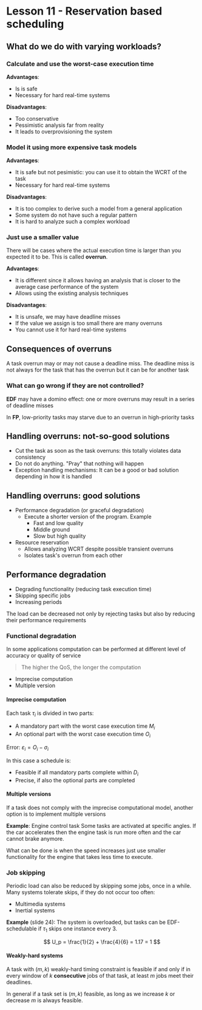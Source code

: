 # Lesson 11 - Reservation based scheduling

## What do we do with varying workloads?

### Calculate and use the worst-case execution time

**Advantages**:
- Is is safe
- Necessary for hard real-time systems

**Disadvantages**:
- Too conservative
- Pessimistic analysis far from reality
- It leads to overprovisioning the system

### Model it using more expensive task models

**Advantages**:
- It is safe but not pesimistic: you can use it to obtain the WCRT of the task
- Necessary for hard real-time systems

**Disadvantages**:
- It is too complex to derive such a model from a general application
- Some system do not have such a regular pattern
- It is hard to analyze such a complex workload

### Just use a smaller value

There will be cases where the actual execution time is larger than you expected it to be. This is called **overrun**. 

**Advantages**:
- It is different since it allows having an analysis that is closer to the average case performance of the system
- Allows using the existing analysis techniques

**Disadvantages**:
- It is unsafe, we may have deadline misses
- If the value we assign is too small there are many overruns
- You cannot use it for hard real-time systems

## Consequences of overruns

A task overrun may or may not cause a deadline miss. The deadline miss is not always for the task that has the overrun but it can be for another task

### What can go wrong if they are not controlled?

**EDF** may have a domino effect: one or more overruns may result in a series of deadline misses

In **FP**, low-priority tasks may starve due to an overrun in high-priority tasks

## Handling overruns: not-so-good solutions

- Cut the task as soon as the task overruns: this totally violates data consistency
- Do not do anything. "Pray" that nothing will happen
- Exception handling mechanisms: It can be a good or bad solution depending in how it is handled

## Handling overruns: good solutions

- Performance degradation (or graceful degradation)
  - Execute a shorter version of the program. Example
    - Fast and low quality
    - Middle ground
    - Slow but high quality
- Resource reservation
  - Allows analyzing WCRT despite possible transient overruns
  - Isolates task's overrun from each other

## Performance degradation
- Degrading functionality (reducing task execution time)
- Skipping specific jobs
- Increasing periods

The load can be decreased not only by rejecting tasks but also by reducing their performance requirements

### Functional degradation
In some applications computation can be performed at different level of accuracy or quality of service

> The higher the QoS, the longer the computation

- Imprecise computation
- Multiple version

#### Imprecise computation
Each task $\tau_i$ is divided in two parts:
- A mandatory part with the worst case execution time $M_i$
- An optional part with the worst case execution time $O_i$
  
Error: $\varepsilon_i = O_i - \sigma_i$

In this case a schedule is:
- Feasible if all mandatory parts complete within $D_i$
- Precise, if also the optional parts are completed

#### Multiple versions
If a task does not comply with the imprecise computational model, another option is to implement multiple versions

**Example**: Engine control task
Some tasks are activated at specific angles. If the car accelerates then the engine task is run more often and the car cannot brake anymore.

What can be done is when the speed increases just use smaller functionality for the engine that takes less time to execute.


### Job skipping

Periodic load can also be reduced by skipping some jobs, once in a while. Many systems tolerate skips, if they do not occur too often:
- Multimedia systems
- Inertial systems

**Example** (slide 24): The system is overloaded, but tasks can be EDF-schedulable if $\tau_1$ skips one instance every 3.

$$
U_p = \frac{1}{2} + \frac{4}{6} = 1.17 = 1
$$

#### Weakly-hard systems
A task with $(m, k)$ weakly-hard timing constraint is feasible if and only if in every window of $k$ **consecutive** jobs of that task, at least $m$ jobs meet their deadlines.

In general if a task set is $(m, k)$ feasible, as long as we increase $k$ or decrease $m$ is always feasible.




